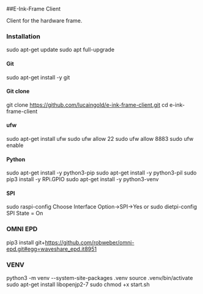 ##E-Ink-Frame Client

Client for the hardware frame. 

### Installation
sudo apt-get update
sudo apt full-upgrade

#### Git
sudo apt-get install -y git

#### Git clone
git clone https://github.com/lucaingold/e-ink-frame-client.git
cd e-ink-frame-client

#### ufw
sudo apt-get install ufw
sudo ufw allow 22
sudo ufw allow 8883
sudo ufw enable

#### Python
sudo apt-get install -y python3-pip
sudo apt-get install -y python3-pil
sudo pip3 install -y RPi.GPIO
sudo apt-get install  -y python3-venv

#### SPI
sudo raspi-config
Choose Interface Option->SPI->Yes
or
sudo dietpi-config
SPI State = On
### OMNI EPD
pip3 install git+https://github.com/robweber/omni-epd.git#egg=waveshare_epd.it8951
 
### VENV
python3 -m venv --system-site-packages .venv
source .venv/bin/activate
sudo apt-get install libopenjp2-7
sudo chmod +x start.sh 

